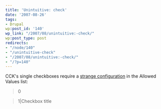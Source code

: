 ```yaml
---
title: 'Unintuitive: check'
date: '2007-08-26'
tags:
- Drupal
wp:post_id: '140'
wp_link: "/2007/08/unintuitive:-check/"
wp:post_type: post
redirects:
- "/node/140"
- "/unintuitive-check"
- "/2007/08/unintuitive:-check/"
- "/?p=140"
---
```


CCK's single checkboxes require a [strange configuration](http://drupal.org/node/120377) in the Allowed Values list:

>

> 0

> 1|Checkbox title

>
